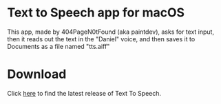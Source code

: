 # Text to Speech app for macOS
This app, made by 404PageN0tFound (aka paintdev), asks for text input, then it reads out the text in the "Daniel" voice, and then saves it to Documents as a file named "tts.aiff"

# Download
Click [here](https://github.com/404PageN0tFound/ttsmac) to find the latest release of Text To Speech.
